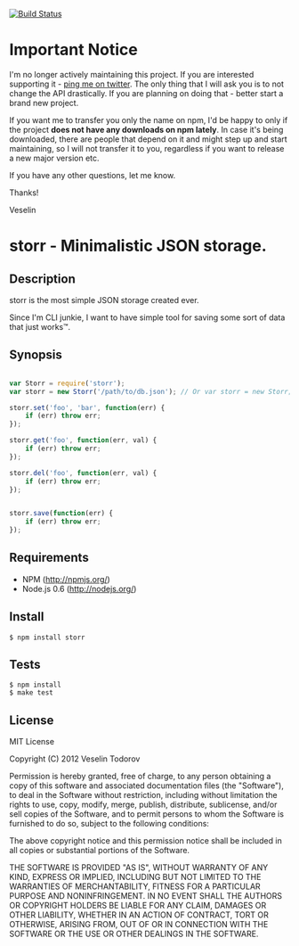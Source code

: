 [![Build Status](https://secure.travis-ci.org/vesln/storr.png)](http://travis-ci.org/vesln/storr)

# Important Notice

I'm no longer actively maintaining this project. If you are interested supporting it - [ping me on twitter](https://twitter.com/vesln).
The only thing that I will ask you is to not change the API drastically. If you are planning on doing that - better start a brand new project.

If you want me to transfer you only the name on npm, I'd be happy to only if the project **does not have any downloads on npm lately**. In case it's being
downloaded, there are people that depend on it and might step up and start maintaining, so I will not transfer it to you, regardless if you want to release
a new major version etc.

If you have any other questions, let me know.

Thanks!

Veselin

# storr - Minimalistic JSON storage.

## Description

storr is the most simple JSON storage created ever.

Since I'm CLI junkie, I want to have simple tool for saving some sort of data that just works™.

## Synopsis

```js

var Storr = require('storr');
var storr = new Storr('/path/to/db.json'); // Or var storr = new Storr; storr.use('/db.json');

storr.set('foo', 'bar', function(err) {
	if (err) throw err;
});

storr.get('foo', function(err, val) {
	if (err) throw err;
});

storr.del('foo', function(err, val) {
	if (err) throw err;
});


storr.save(function(err) {
	if (err) throw err;
});

```

## Requirements

- NPM (http://npmjs.org/)
- Node.js 0.6 (http://nodejs.org/)

## Install

```
$ npm install storr
```

## Tests

```
$ npm install
$ make test
```

## License

MIT License

Copyright (C) 2012 Veselin Todorov

Permission is hereby granted, free of charge, to any person obtaining a copy of
this software and associated documentation files (the "Software"), to deal in
the Software without restriction, including without limitation the rights to
use, copy, modify, merge, publish, distribute, sublicense, and/or sell copies
of the Software, and to permit persons to whom the Software is furnished to do
so, subject to the following conditions:

The above copyright notice and this permission notice shall be included in all
copies or substantial portions of the Software.

THE SOFTWARE IS PROVIDED "AS IS", WITHOUT WARRANTY OF ANY KIND, EXPRESS OR
IMPLIED, INCLUDING BUT NOT LIMITED TO THE WARRANTIES OF MERCHANTABILITY,
FITNESS FOR A PARTICULAR PURPOSE AND NONINFRINGEMENT. IN NO EVENT SHALL THE
AUTHORS OR COPYRIGHT HOLDERS BE LIABLE FOR ANY CLAIM, DAMAGES OR OTHER
LIABILITY, WHETHER IN AN ACTION OF CONTRACT, TORT OR OTHERWISE, ARISING FROM,
OUT OF OR IN CONNECTION WITH THE SOFTWARE OR THE USE OR OTHER DEALINGS IN THE
SOFTWARE.
